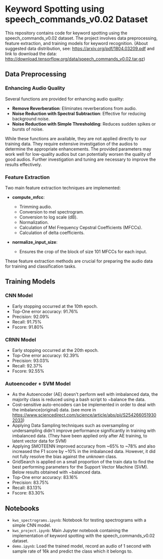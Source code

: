 # Keyword Spotting using speech_commands_v0.02 Dataset

This repository contains code for keyword spotting using the speech_commands_v0.02 dataset. The project involves data preprocessing, feature extraction, and training models for keyword recognition. (About suggested data distribution, see: https://arxiv.org/pdf/1804.03209.pdf and link to download the data: http://download.tensorflow.org/data/speech_commands_v0.02.tar.gz)

## Data Preprocessing

### Enhancing Audio Quality

Several functions are provided for enhancing audio quality:

- **Remove Reverberation**: Eliminates reverberations from audio.
- **Noise Reduction with Spectral Subtraction**: Effective for reducing background noise.
- **Noise Reduction with Simple Thresholding**: Reduces sudden spikes or bursts of noise.

While these functions are available, they are not applied directly to our training data. They require extensive investigation of the audios to determine the appropriate enhancements. The provided parameters may work well for low-quality audios but can potentially worsen the quality of good audios. Further investigation and tuning are necessary to improve the results effectively.

### Feature Extraction

Two main feature extraction techniques are implemented:

- **compute_mfcc**:
    - Trimming audio.
    - Conversion to mel spectrogram.
    - Conversion to log scale (dB).
    - Normalization.
    - Calculation of Mel Frequency Cepstral Coefficients (MFCCs).
    - Calculation of delta coefficients.

- **normalize_input_size**:
    - Ensures the crop of the block of size 101 MFCCs for each input.

These feature extraction methods are crucial for preparing the audio data for training and classification tasks.

## Training Models

### CNN Model

- Early stopping occurred at the 10th epoch.
- Top-One error accuracy: 91.76%
- Precision: 92.09%
- Recall: 91.75%
- Fscore: 91.80%

### CRNN Model

- Early stopping occurred at the 20th epoch.
- Top-One error accuracy: 92.39%
- Precision: 93.03%
- Recall: 92.37%
- Fscore: 92.55%

### Autoencoder + SVM Model

- As the Autoencoder (AE) doesn't perform well with imbalanced data, the majority class is reduced using a bash script to ~balance the data.
- Cost-sensitive auto-encoders can be implemented in order to deal with the imbalance(original) data. (see more in https://www.sciencedirect.com/science/article/abs/pii/S2542660519302033)
- Applying Data Sampling techniques such as oversampling or undersampling didn't improve performance significantly in training with imbalanced data. (They have been applied only after AE training, to latent vector data for SVM)
- Applying SMOTEENN improved accuracy from ~65% to ~78% and also increased the F1 score by ~10% in the imbalanced data. However, it did not fully resolve the bias against the _unknown_ class.
- GridSearch is applied on a small proportion of the train data to find the best performing parameters for the Support Vector Machine (SVM). Below results obtained with ~balanced data.
- Top-One error accuracy: 83.16%
- Precision: 83.75%
- Recall: 83.13%
- Fscore: 83.30%

## Notebooks

- `kws_spectrograms.ipynb`: Notebook for testing spectrograms with a simple CNN model.
- `kws_project.ipynb`: Main Jupyter notebook containing the implementation of keyword spotting with the speech_commands_v0.02 dataset.
- `demo.ipynb`: Load the trained model, record an audio of 1 second with sample rate of 16k and predict the class which it belongs to.
